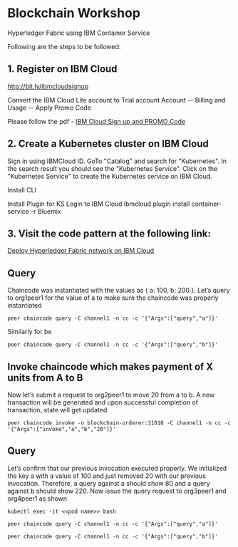 # Blockchain Workshop

Hyperledger Fabric using IBM Container Service

Following are the steps to be followed:

## 1. Register on IBM Cloud

http://bit.ly/ibmcloudsignup

Convert the IBM Cloud Lite account to Trial account
Account -- Billing and Usage -- Apply Promo Code

Please follow the pdf - [IBM Cloud Sign up and PROMO Code](https://github.com/IBMDevConnect/OSIBlockchainWorkshop/blob/master/IBM%20Cloud%20Sign%20up%20and%20PROMO%20Code.pdf)

## 2. Create a Kubernetes cluster on IBM Cloud
Sign in using IBMCloud ID. GoTo "Catalog" and search for "Kubernetes". In the search result you should see the "Kubernetes Service". Click on the "Kubernetes Service" to create the Kubernetes service on IBM Cloud. 

Install CLI


Install Plugin for KS
Login to IBM Cloud
ibmcloud plugin install container-service -r Bluemix


## 3. Visit the code pattern at the following link:

[Deploy Hyperledger Fabric network on IBM Cloud](https://developer.ibm.com/patterns/deploy-hyperledger-fabric-network-on-ibm-cloud)

## Query 

Chaincode was instantiated with the values as { a: 100, b: 200 }. Let’s query to org1peer1 for the value of a to make sure the chaincode was properly instantiated

``` 
peer chaincode query -C channel1 -n cc -c '{"Args":["query","a"]}'

```

Similarly for be
``` 
peer chaincode query -C channel1 -n cc -c '{"Args":["query","b"]}'

```



## Invoke chaincode which makes payment of X units from A to B

Now let’s submit a request to org2peer1 to move 20 from a to b. A new transaction will be generated and upon successful completion of transaction, state will get updated

```
peer chaincode invoke -o blockchain-orderer:31010 -C channel1 -n cc -c '{"Args":["invoke","a","b","20"]}'

```
## Query

Let’s confirm that our previous invocation executed properly. We initialized the key a with a value of 100 and just removed 20 with our previous invocation. Therefore, a query against a should show 80 and a query against b should show 220. Now issue the query request to org3peer1 and org4peer1 as shown

```
kubectl exec -it <<pod name>> bash
  
peer chaincode query -C channel1 -n cc -c '{"Args":["query","a"]}'

peer chaincode query -C channel1 -n cc -c '{"Args":["query","b"]}'

```
